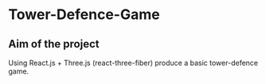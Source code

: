 # Tower-Defence-Game
## Aim of the project
Using React.js + Three.js (react-three-fiber) produce a basic tower-defence game.
